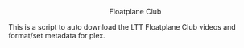<p style="text-align: center;">Floatplane Club</p>
This is a script to auto download the LTT Floatplane Club videos and format/set metadata for plex.
